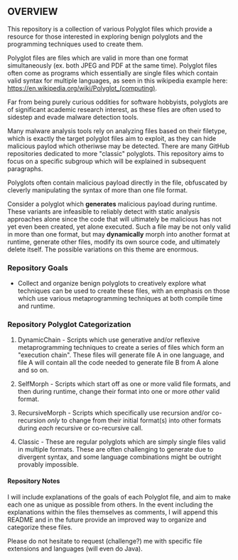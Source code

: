 ## OVERVIEW

This repository is a collection of various Polyglot files which provide a resource for those interested in exploring benign polyglots and the programming techniques used to create them. 

Polyglot files are files which are valid in more than one format simultaneously (ex. both JPEG and PDF at the same time). Polyglot files often come as programs which essentially are single files
which contain valid syntax for multiple languages, as seen in this wikipedia example here: https://en.wikipedia.org/wiki/Polyglot_(computing). 

Far from being purely curious oddities for software hobbyists, polyglots are of significant academic research interest, as these files are often used to sidestep and evade malware detection tools. 

Many malware analysis tools rely on analyzing files based on their filetype, which is exactly the target polyglot files aim to exploit, as they can hide malicious paylod which otheriwse may be detected. 
There are many GitHub repositories dedicated to more "classic" polyglots. This repository aims to focus on a specific subgroup which will be explained in subsequent paragraphs. 

Polyglots often contain malicious payload directly in the file, obfuscated by cleverly manipulating the syntax of more than one file format.

Consider a polyglot which **generates** malicious payload during runtime. These variants are infeasible to reliably detect with static analysis approaches alone since the code that will ultimately be malicious has not yet even been created, yet alone executed. Such a file may be not only valid in more than one format, but may **dynamically** morph into another format at runtime, generate other files, modify its own source code, and ultimately delete itself. The possible variations on this theme are enormous. 

### Repository Goals

- Collect and organize benign polyglots to creatively explore what techniques can be used to create these files, with an emphasis on those which use various metaprogramming techniques at both compile time and runtime. 

### Repository Polyglot Categorization 

1) DynamicChain - Scripts which use generative and/or reflexive metaprogramming techniques to create a series of files which form an "execution chain". These files will generate file A in one language, and file A will contain all the code needed to generate file B from A alone and so on.
   
2) SelfMorph - Scripts which start off as one or more valid file formats, and then during runtime, change their format into one or more *other* valid format.

3) RecursiveMorph - Scripts which specifically use recursion and/or co-recursion *only* to change from their initial format(s) into other formats during *each* recursive or co-recursive call.

4) Classic - These are regular polyglots which are simply single files valid in multiple formats. These are often challenging to generate due to divergent syntax, and some language combinations might be outright provably impossible.
   
#### Repository Notes

I will include explanations of the goals of each Polyglot file, and aim to make each one as unique as possible from others. In the event including the explanations within the files themselves as comments, I will append this README and in the future provide an improved way to organize and categorize these files. 

Please do not hesitate to request (challenge?) me with specific file extensions and languages (will even do Java). 
